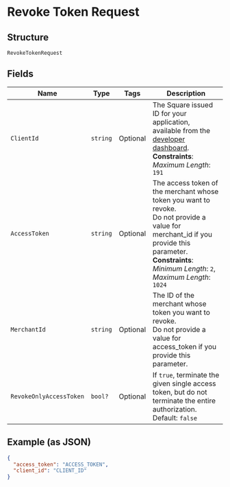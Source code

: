 
# Revoke Token Request

## Structure

`RevokeTokenRequest`

## Fields

| Name | Type | Tags | Description |
|  --- | --- | --- | --- |
| `ClientId` | `string` | Optional | The Square issued ID for your application, available from the<br>[developer dashboard](https://developer.squareup.com/apps).<br>**Constraints**: *Maximum Length*: `191` |
| `AccessToken` | `string` | Optional | The access token of the merchant whose token you want to revoke.<br>Do not provide a value for merchant_id if you provide this parameter.<br>**Constraints**: *Minimum Length*: `2`, *Maximum Length*: `1024` |
| `MerchantId` | `string` | Optional | The ID of the merchant whose token you want to revoke.<br>Do not provide a value for access_token if you provide this parameter. |
| `RevokeOnlyAccessToken` | `bool?` | Optional | If `true`, terminate the given single access token, but do not<br>terminate the entire authorization.<br>Default: `false` |

## Example (as JSON)

```json
{
  "access_token": "ACCESS_TOKEN",
  "client_id": "CLIENT_ID"
}
```

